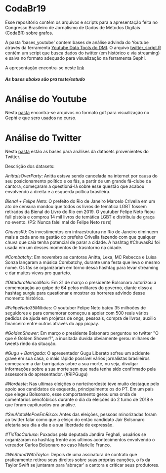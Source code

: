 # CodaBr19
Esse repositório contém os arquivos e scripts para a apresentação feita no Congresso Brasileiro de Jornalismo de Dados de Métodos Digitais (CodaBR) sobre grafos.

A pasta 'bases_youtube' contem bases de análise advinda do Youtube através da ferramenta [Youtube Data Tools do DMI](https://tools.digitalmethods.net/netvizz/youtube/mod_videos_net.php).
O arquivo [twitter_script.R](https://github.com/trifenol/codabr19/blob/master/twitter_script.R) contém um script que busca dados do twitter (em histórico e via streaming) e salva no formato adequado para visualização na ferramenta Gephi.

A apresentação encontra-se neste [link](https://docs.google.com/presentation/d/10UcjHcrcx8iIVzPLeUQNxR2PpKmp5-97y8hXbjUcHvM/edit?usp=sharing)

##### As bases abaixo são pra teste/estudo 

# Análise do Youtube
Nesta [pasta](https://github.com/trifenol/codabr19/tree/master/bases_youtube) encontra-se arquivos no formato gdf para visualização no Gephi e que sero usados no curso.


# Análise do Twitter
Nesta [pasta](https://mega.nz/#F!AhNwyY7L!WmMLdd3GKBwMGcInlza3Mw) estão as bases para análises da datasets provenientes do Twitter. 

Descrição dos datasets:

*AnittaIsOverParty*: Anitta estsva sendo cancelada na internet por causa do seu posicionamento político e os fãs, a partir de um grande fã-clube da cantora, começaram a questioná-lá sobre esse questão que acabou envolvendo a direita e a esquerda poltica brasileira.

*Bienal + Felipe Neto*: O prefeito do Rio de Janeiro Marcelo Crivella em um ato de censura mandou que todos os livros de temática LGBT fossem retirados da Bienal do Livro do Rio em 2019. O youtuber Felipe Neto ficou full pistola e comprou 14 mil livros de temática LGBT e distribuiu de graça no evento. (PS: Nunca falei mal do Felipe Neto rs rs)

*ChuvasRJ*: Os investimentos em infraestrutura no Rio de Janeiro diminuem mais a cada ano na gestão do prefeito Crivella fazendo com que qualquer chuva que caia tenha potencial de parar a cidade. A hashtag #ChuvasRJ foi usada em um desses momentos de trasntorno na cidade.

*#Combatchy*: Em novembro as cantoras Anitta, Lexa, MC Rebecca e Luisa Sonza lançaram a música Combatchy, durante uma festa que leva o mesmo nome. Os fãs se organizaram em torno dessa hashtag para levar streaming e dar muitos views pro quarteto.

*#DitaduraNuncaMais*: Em 31 de março o presidente Bolsonaro autorizou a comemoração ao golpe de 64 pelos militares do governo, diante disso a hashtag surgiu para questionar e mostrar os horreres advindo desse momento histórico.

*#FelipeNeto35Milhões*: O youtuber Felipe Neto bateu 35 milhoões de seguidores e para comemorar começou a apoiar com 500 reais vários pedidos de ajuda em projetos de ongs, pessoais, compra de livros, auxilio financeiro entre outros através do app picpay.

*#GoldenShower*: Em março o presidente Bolsonaro perguntou no twitter "O que é Golden Shower?", a inusitada duvida obviamente gerou milhares de tweets rindo da situação.

*#Gugu + Barrigada*: O apresentador Gugu Liberato sofreu um acidente grave em sua casa, o mais rápido possível vários jornalistas brasileiros começaram a dar barrigadas sobre a sua morte, ou seja, divulgar informações sobre a sua morte sem que nada tenha sido confirmado pela assessoria do apresentador. (#RIPGugu)

*#Nordeste*: Nas ultimas eleições o norte/nordeste teve muito destaque pelo apoio aos candidatos de esquerda, principalmente os do PT. Em um país que elegeu Bolsonaro, esse comportamento gerou uma onda de comentários xenofóbicos durante o dia da eleições do 2 turno de 2018 e que foram capiturados pra análise. 

*#SeuVotoMePoeEmRisco*: Antes das eleições, pessoas minorizadas foram ao twitter falar como que a eleiço do então candidato Jair Bolsonaro afetaria seu dia a dia e a sua liberdade de expressão.

*#TicTacCarluxo*: Puxados pela deputada Jandira Feghali, usuários se organizaram na hashtag frente aos ultimos acontecimentos envolvendo o vereador Carlos Bolsonaro no caso Marielle Franco.

*#WeStandWithTaylor*: Depois de uma assinatura de contrato que praticamente retirou seus direitos sobre suas próprias canções, o fs da Taylor Swift se juntaram para 'abraçar' a cantora e criticar seus produtores.

